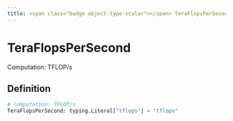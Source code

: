 ```yaml
---
title: <span class="badge object-type-scalar"></span> TeraFlopsPerSecond
---
```

# <span class="badge object-type-scalar"></span> TeraFlopsPerSecond

Computation: TFLOP/s

## Definition

```python
# Computation: TFLOP/s
TeraFlopsPerSecond: typing.Literal["tflops"] = "tflops"
```
